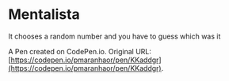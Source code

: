 # Mentalista

It chooses a random number and you have to guess which was it

A Pen created on CodePen.io. Original URL: [https://codepen.io/pmaranhaor/pen/KKaddgr](https://codepen.io/pmaranhaor/pen/KKaddgr).



